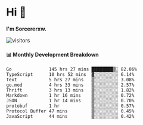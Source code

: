 # Hi 👋

**I'm Sorcererxw.**
 
![visitors](https://visitor-badge.glitch.me/badge?page_id=sorcererxw.sorcererx)

#### 📊 Monthly Development Breakdown

<!--START_SECTION:waka-->
```text
Go              145 hrs 27 mins ████████▒░ 82.06%
TypeScript      10 hrs 52 mins  ▓░░░░░░░░░ 6.14%
Text            5 hrs 27 mins   ▒░░░░░░░░░ 3.08%
go.mod          4 hrs 33 mins   ▒░░░░░░░░░ 2.57%
Thrift          3 hrs 13 mins   ▒░░░░░░░░░ 1.82%
Markdown        1 hr 16 mins    ▒░░░░░░░░░ 0.72%
JSON            1 hr 14 mins    ▒░░░░░░░░░ 0.70%
protobuf        1 hr            ▒░░░░░░░░░ 0.57%
Protocol Buffer 47 mins         ▒░░░░░░░░░ 0.45%
JavaScript      44 mins         ▒░░░░░░░░░ 0.42%
```
<!--END_SECTION:waka-->

